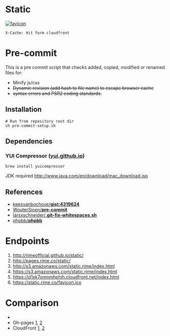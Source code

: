 # Static

[![favicon](https://static.rime.co/favicon.png)](https://static.rime.co/favicon.png)

```
X-Cache: Hit form cloudfront
```

# Pre-commit

This is a pre commit script that checks added, copied, modified or renamed files for:

- Minify js/css
- ~~Dynamic revision (add hash to file name) to escape browser cache~~
- ~~syntax errors and PSR2 coding standards.~~

## Installation

``` shell
# Run from repository root dir
sh pre-commit-setup.sh
```

## Dependencies

### YUI Compressor ([yui.github.io](http://yui.github.io/yuicompressor/))

``` shell
brew install yuicompressor
```

JDK required http://www.java.com/en/download/mac_download.jsp

## References

- [keesvanbochove/**gist:4319624**](https://gist.github.com/keesvanbochove/4319624)
- [WouterSioen/**pre-commit**](https://github.com/WouterSioen/pre-commit)
- [larsxschneider/**.git-fix-whitespaces.sh**](https://gist.github.com/larsxschneider/3957621)
- [phpbb/**phpbb**](https://github.com/phpbb/phpbb/blob/develop-olympus/git-tools/hooks/pre-commit)

# Endpoints

1. http://rimeofficial.github.io/static/
2. http://pages.rime.co/static/
3. http://s3.amazonaws.com/static.rime/index.html
4. https://s3.amazonaws.com/static.rime/index.html
5. https://d1xk7omnmhphih.cloudfront.net/index.html
6. https://static.rime.co/favicon.ico

# Comparison
- 
- Gh-pages [1](http://pages.rime.co/favicon.ico), [2](http://pages.rime.co/rimeofficial.GitHub.io/favicon.ico)
- CloudFront [1](https://static.rime.co/favicon.ico), [2](https://pages.rime.co/images/favicon.ico)
